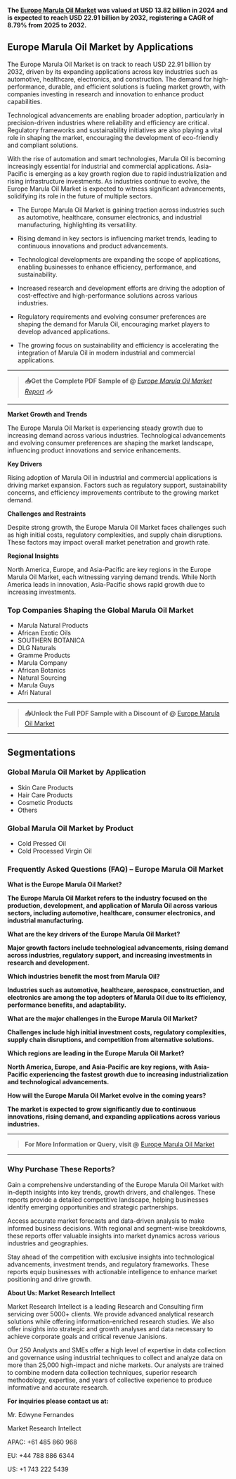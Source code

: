 <p><strong>The <a href="https://www.marketresearchintellect.com/download-sample/?rid=350057&amp;utm_source=Pulse-April-Europe&amp;utm_medium=852">Europe Marula Oil Market</a> was valued at USD 13.82 billion in 2024 and is expected to reach USD 22.91 billion by 2032, registering a CAGR of 8.79% from 2025 to 2032.</strong></p><h2>Europe Marula Oil Market by Applications&nbsp;</h2><p><p>The Europe Marula Oil Market is on track to reach USD 22.91 billion by 2032, driven by its expanding applications across key industries such as automotive, healthcare, electronics, and construction. The demand for high-performance, durable, and efficient solutions is fueling market growth, with companies investing in research and innovation to enhance product capabilities.</p><p>Technological advancements are enabling broader adoption, particularly in precision-driven industries where reliability and efficiency are critical. Regulatory frameworks and sustainability initiatives are also playing a vital role in shaping the market, encouraging the development of eco-friendly and compliant solutions.</p><p>With the rise of automation and smart technologies, Marula Oil is becoming increasingly essential for industrial and commercial applications. Asia-Pacific is emerging as a key growth region due to rapid industrialization and rising infrastructure investments. As industries continue to evolve, the Europe Marula Oil Market is expected to witness significant advancements, solidifying its role in the future of multiple sectors.</p></p><ul><li><p>The Europe Marula Oil Market is gaining traction across industries such as automotive, healthcare, consumer electronics, and industrial manufacturing, highlighting its versatility.</p></li><li><p>Rising demand in key sectors is influencing market trends, leading to continuous innovations and product advancements.</p></li><li><p>Technological developments are expanding the scope of applications, enabling businesses to enhance efficiency, performance, and sustainability.</p></li><li><p>Increased research and development efforts are driving the adoption of cost-effective and high-performance solutions across various industries.</p></li><li><p>Regulatory requirements and evolving consumer preferences are shaping the demand for Marula Oil, encouraging market players to develop advanced applications.</p></li><li><p>The growing focus on sustainability and efficiency is accelerating the integration of Marula Oil in modern industrial and commercial applications.</p></li></ul><hr /><blockquote><p><strong><span class="font-[700]">📥Get the Complete PDF Sample of @ </span></strong><em><span class="font-[700]"><a href="https://www.marketresearchintellect.com/download-sample/?rid=350057&amp;utm_source=Pulse-April-Europe&amp;utm_medium=852" target="_blank" data-tracking-control-name="article-ssr-frontend-pulse_little-text-block" data-tracking-will-navigate="" data-test-link="">Europe Marula Oil Market Report</a>&nbsp;📥</span></em></p></blockquote><hr /><p class="" data-start="77" data-end="360"><strong data-start="77" data-end="105">Market Growth and Trends</strong></p><p class="" data-start="77" data-end="360">The Europe Marula Oil Market is experiencing steady growth due to increasing demand across various industries. Technological advancements and evolving consumer preferences are shaping the market landscape, influencing product innovations and service enhancements.</p><p class="" data-start="362" data-end="606"><strong data-start="362" data-end="377">Key Drivers</strong></p><p class="" data-start="362" data-end="606">Rising adoption of Marula Oil in industrial and commercial applications is driving market expansion. Factors such as regulatory support, sustainability concerns, and efficiency improvements contribute to the growing market demand.</p><p class="" data-start="608" data-end="849"><strong data-start="608" data-end="637">Challenges and Restraints</strong></p><p class="" data-start="608" data-end="849">Despite strong growth, the Europe Marula Oil Market faces challenges such as high initial costs, regulatory complexities, and supply chain disruptions. These factors may impact overall market penetration and growth rate.</p><p class="" data-start="851" data-end="1095"><strong data-start="851" data-end="872">Regional Insights</strong></p><p class="" data-start="851" data-end="1095">North America, Europe, and Asia-Pacific are key regions in the Europe Marula Oil Market, each witnessing varying demand trends. While North America leads in innovation, Asia-Pacific shows rapid growth due to increasing investments.</p><p><h3>Top Companies Shaping the Global Marula Oil Market </h3><ul><li>Marula Natural Products</li><li>African Exotic Oils</li><li>SOUTHERN BOTANICA</li><li>DLG Naturals</li><li>Gramme Products</li><li>Marula Company</li><li>African Botanics</li><li>Natural Sourcing</li><li>Marula Guys</li><li>Afri Natural</li></ul></p><hr /><blockquote><p><strong>📥Unlock the Full PDF Sample with a Discount of @</strong> <a href="https://www.marketresearchintellect.com/ask-for-discount/?rid=350057&amp;utm_source=Pulse-April-Europe&amp;utm_medium=852">Europe Marula Oil Market</a></p></blockquote><hr /><p><h2>Segmentations</h2><h3>Global Marula Oil Market by Application</h3><ul><li>Skin Care Products</li><li>Hair Care Products</li><li>Cosmetic Products</li><li>Others</li></ul><h3>Global Marula Oil Market by Product</h3><ul><li>Cold Pressed Oil</li><li>Cold Processed Virgin Oil</li></ul></p><h3><strong>Frequently Asked Questions (FAQ) &ndash; Europe Marula Oil Market</strong></h3><p><strong>What is the Europe Marula Oil Market?</strong></p><p><strong>The Europe Marula Oil Market refers to the industry focused on the production, development, and application of Marula Oil across various sectors, including automotive, healthcare, consumer electronics, and industrial manufacturing.</strong></p><p><strong>What are the key drivers of the Europe Marula Oil Market?</strong></p><p><strong>Major growth factors include technological advancements, rising demand across industries, regulatory support, and increasing investments in research and development.</strong></p><p><strong>Which industries benefit the most from Marula Oil?</strong></p><p><strong>Industries such as automotive, healthcare, aerospace, construction, and electronics are among the top adopters of Marula Oil due to its efficiency, performance benefits, and adaptability.</strong></p><p><strong>What are the major challenges in the Europe Marula Oil Market?</strong></p><p><strong>Challenges include high initial investment costs, regulatory complexities, supply chain disruptions, and competition from alternative solutions.</strong></p><p><strong>Which regions are leading in the Europe Marula Oil Market?</strong></p><p><strong>North America, Europe, and Asia-Pacific are key regions, with Asia-Pacific experiencing the fastest growth due to increasing industrialization and technological advancements.</strong></p><p><strong>How will the Europe Marula Oil Market evolve in the coming years?</strong></p><p><strong>The market is expected to grow significantly due to continuous innovations, rising demand, and expanding applications across various industries.</strong></p><hr /><blockquote><p><span class="font-[700]"><strong>For More Information or Query, visit&nbsp;@</strong>&nbsp;</span><span class="font-[700]"><a href="https://www.marketresearchintellect.com/product/global-marula-oil-market-size-and-forecast/?utm_source=Linkedin&utm_medium=852" target="_blank" data-tracking-control-name="article-ssr-frontend-pulse_little-text-block" data-tracking-will-navigate="" data-test-link="">Europe Marula Oil Market</a></span></p></blockquote><hr /><h3><strong data-start="0" data-end="31">Why Purchase These Reports?</strong></h3><p class="" data-start="35" data-end="297">Gain a comprehensive understanding of the Europe Marula Oil Market with in-depth insights into key trends, growth drivers, and challenges. These reports provide a detailed competitive landscape, helping businesses identify emerging opportunities and strategic partnerships.</p><p class="" data-start="299" data-end="540">Access accurate market forecasts and data-driven analysis to make informed business decisions. With regional and segment-wise breakdowns, these reports offer valuable insights into market dynamics across various industries and geographies.</p><p class="" data-start="542" data-end="784">Stay ahead of the competition with exclusive insights into technological advancements, investment trends, and regulatory frameworks. These reports equip businesses with actionable intelligence to enhance market positioning and drive growth.</p><p><strong><span class="font-[700]">About Us: Market Research Intellect</span></strong></p><p><span class="">Market Research Intellect is a leading Research and Consulting firm servicing over 5000+ clients. We provide advanced analytical research solutions while offering information-enriched research studies.&nbsp;</span>We also offer insights into strategic and growth analyses and data necessary to achieve corporate goals and critical revenue Janisions.</p><p><span class="">Our 250 Analysts and SMEs offer a high level of expertise in data collection and governance using industrial techniques to collect and analyze data on more than 25,000 high-impact and niche markets. Our analysts are trained to combine modern data collection techniques, superior research methodology, expertise, and years of collective experience to produce informative and accurate research.</span></p><p><strong>For inquiries please contact us at:</strong></p><p>Mr. Edwyne Fernandes</p><p>Market Research Intellect</p><p>APAC: +61 485 860 968</p><p>EU: +44 788 886 6344</p><p>US: +1 743 222 5439</p>